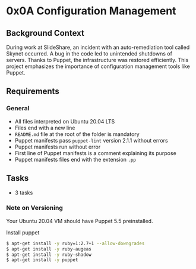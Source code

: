 # 0x0A Configuration Management
 
## Background Context

During work at SlideShare, an incident with an auto-remediation tool called Skynet occurred. A bug in the code led to unintended shutdowns of servers. Thanks to Puppet, the infrastructure was restored efficiently. This project emphasizes the importance of configuration management tools like Puppet.

## Requirements

### General
- All files interpreted on Ubuntu 20.04 LTS
- Files end with a new line
- `README.md` file at the root of the folder is mandatory
- Puppet manifests pass `puppet-lint` version 2.1.1 without errors
- Puppet manifests run without error
- First line of Puppet manifests is a comment explaining its purpose
- Puppet manifests files end with the extension `.pp`

## Tasks 
- 3 tasks
### Note on Versioning
Your Ubuntu 20.04 VM should have Puppet 5.5 preinstalled.

Install puppet
```bash
$ apt-get install -y ruby=1:2.7+1 --allow-downgrades
$ apt-get install -y ruby-augeas
$ apt-get install -y ruby-shadow
$ apt-get install -y puppet

